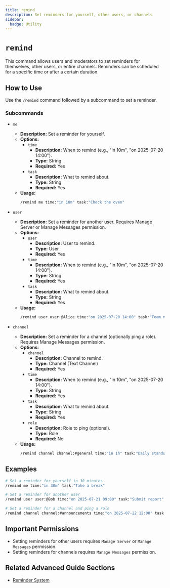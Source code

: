 ```yaml
---
title: remind
description: Set reminders for yourself, other users, or channels
sidebar:
  badge: Utility
---
```


# `remind`

This command allows users and moderators to set reminders for themselves, other users, or entire channels. Reminders can be scheduled for a specific time or after a certain duration.

## How to Use

Use the `/remind` command followed by a subcommand to set a reminder.

### Subcommands

*   `me`
    *   **Description:** Set a reminder for yourself.
    *   **Options:**
        *   `time`
            *   **Description:** When to remind (e.g., "in 10m", "on 2025-07-20 14:00").
            *   **Type:** String
            *   **Required:** Yes
        *   `task`
            *   **Description:** What to remind about.
            *   **Type:** String
            *   **Required:** Yes
    *   **Usage:** 
        ```sh
        /remind me time:"in 10m" task:"Check the oven"
        ```

*   `user`
    *   **Description:** Set a reminder for another user. Requires Manage Server or Manage Messages permission.
    *   **Options:**
        *   `user`
            *   **Description:** User to remind.
            *   **Type:** User
            *   **Required:** Yes
        *   `time`
            *   **Description:** When to remind (e.g., "in 10m", "on 2025-07-20 14:00").
            *   **Type:** String
            *   **Required:** Yes
        *   `task`
            *   **Description:** What to remind about.
            *   **Type:** String
            *   **Required:** Yes
    *   **Usage:** 
        ```sh
        /remind user user:@Alice time:"on 2025-07-20 14:00" task:"Team meeting"
        ```

*   `channel`
    *   **Description:** Set a reminder for a channel (optionally ping a role). Requires Manage Messages permission.
    *   **Options:**
        *   `channel`
            *   **Description:** Channel to remind.
            *   **Type:** Channel (Text Channel)
            *   **Required:** Yes
        *   `time`
            *   **Description:** When to remind (e.g., "in 10m", "on 2025-07-20 14:00").
            *   **Type:** String
            *   **Required:** Yes
        *   `task`
            *   **Description:** What to remind about.
            *   **Type:** String
            *   **Required:** Yes
        *   `role`
            *   **Description:** Role to ping (optional).
            *   **Type:** Role
            *   **Required:** No
    *   **Usage:** 
        ```sh
        /remind channel channel:#general time:"in 1h" task:"Daily standup" role:@Team
        ```

## Examples

```sh
# Set a reminder for yourself in 30 minutes
/remind me time:"in 30m" task:"Take a break"

# Set a reminder for another user
/remind user user:@Bob time:"on 2025-07-21 09:00" task:"Submit report"

# Set a reminder for a channel and ping a role
/remind channel channel:#announcements time:"on 2025-07-22 12:00" task:"Release update" role:@Developers
```

## Important Permissions

*   Setting reminders for other users requires `Manage Server` or `Manage Messages` permission.
*   Setting reminders for channels requires `Manage Messages` permission.

## Related Advanced Guide Sections

*   [Reminder System](/advanced-guide/utility/reminder_documentation)
